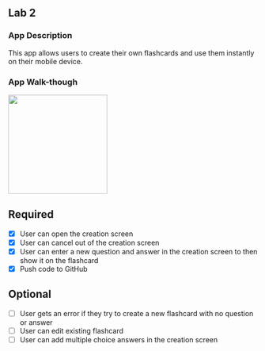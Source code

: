 
## Lab 2

### App Description
This app allows users to create their own flashcards and use them instantly on their mobile device.

### App Walk-though

<img src=http://g.recordit.co/BCzZDO6d6m.gif width=200><br>


## Required
- [x] User can open the creation screen
- [x] User can cancel out of the creation screen
- [x] User can enter a new question and answer in the creation screen to then show it on the flashcard
- [x] Push code to GitHub
## Optional
- [ ] User gets an error if they try to create a new flashcard with no question or answer
- [ ] User can edit existing flashcard
- [ ] User can add multiple choice answers in the creation screen
